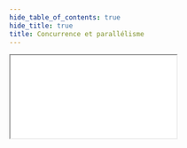 ```yaml
---
hide_table_of_contents: true
hide_title: true
title: Concurrence et parallélisme
---
```


<div class="container4x3">
<iframe src={require('./mutex_semaphore.pdf#zoom=page-fit&pagemode=none').default + "#zoom=page-fit&pagemode=none"} class="responsive-iframe" allowFullScreen></iframe>
</div>
